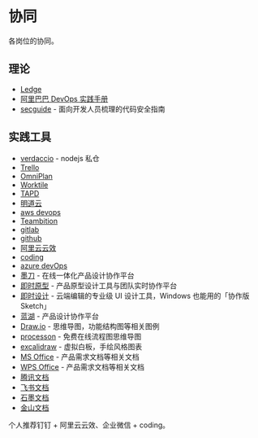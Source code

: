 # 协同

各岗位的协同。

## 理论

- [Ledge](https://devops.phodal.com/)
- [阿里巴巴 DevOps 实践手册](https://developer.aliyun.com/topic/devops)
- [secguide](https://github.com/Tencent/secguide) - 面向开发人员梳理的代码安全指南

## 实践工具

- [verdaccio](https://verdaccio.org/) - nodejs 私仓
- [Trello](https://trello.com/home)
- [OmniPlan](https://www.omnigroup.com/omniplan)
- [Worktile](https://worktile.com/)
- [TAPD](https://www.tapd.cn/)
- [明道云](https://www.mingdao.com/home)
- [aws devops](https://aws.amazon.com/cn/devops/what-is-devops/)
- [Teambition](https://www.teambition.com/)
- [gitlab](https://about.gitlab.com/)
- [github](https://github.com/)
- [阿里云云效](https://www.aliyun.com/product/yunxiao)
- [coding](https://coding.net/)
- [azure devOps](https://azure.microsoft.com/zh-cn/overview/what-is-devops/)
- [墨刀](https://modao.cc/) - 在线一体化产品设计协作平台
- [即时原型](https://www.xiaopiu.com/) - 产品原型设计工具与团队实时协作平台
- [即时设计](https://js.design/) - 云端编辑的专业级 UI 设计工具，Windows 也能用的「协作版 Sketch」
- [蓝湖](https://lanhuapp.com/) - 产品设计协作平台
- [Draw.io](https://app.diagrams.net/) - 思维导图，功能结构图等相关图例
- [processon](https://www.processon.com/) - 免费在线流程图思维导图
- [excalidraw](https://excalidraw.com/) - 虚拟白板，手绘风格图表
- [MS Office](https://www.office.com/) - 产品需求文档等相关文档
- [WPS Office](https://www.wps.cn/) - 产品需求文档等相关文档
- [腾讯文档](https://docs.qq.com/)
- [飞书文档](https://www.feishu.cn/product/docs)
- [石墨文档](https://shimo.im/)
- [金山文档](https://www.kdocs.cn/)

个人推荐钉钉 + 阿里云云效、企业微信 + coding。
